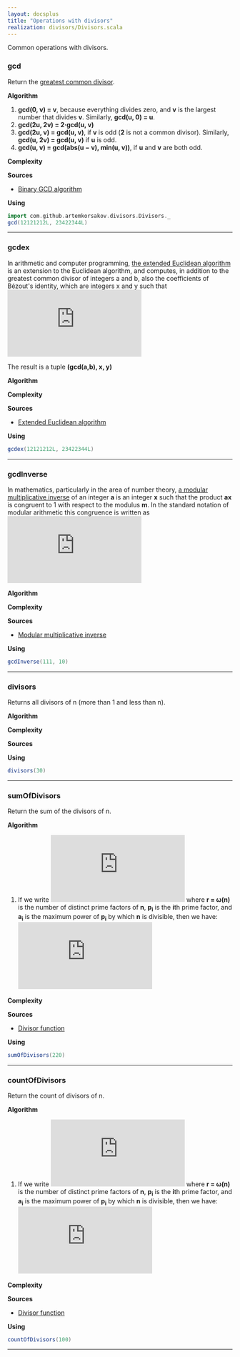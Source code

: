 ```yaml
---
layout: docsplus
title: "Operations with divisors"
realization: divisors/Divisors.scala
---
```


Common operations with divisors.

### gcd
Return the [greatest common divisor](https://en.wikipedia.org/wiki/Greatest_common_divisor).

**Algorithm**
1. **gcd(0, v) = v**, because everything divides zero, and **v** is the largest number that divides **v**. 
Similarly, **gcd(u, 0) = u**.
2. **gcd(2u, 2v) = 2·gcd(u, v)**
3. **gcd(2u, v) = gcd(u, v)**, if **v** is odd (**2** is not a common divisor). 
Similarly, **gcd(u, 2v) = gcd(u, v)** if **u** is odd.
4. **gcd(u, v) = gcd(abs(u − v), min(u, v))**, if **u** and **v** are both odd.

**Complexity** 
     
**Sources** 
- [Binary GCD algorithm](https://en.wikipedia.org/wiki/Binary_GCD_algorithm)

**Using**
```scala mdoc
import com.github.artemkorsakov.divisors.Divisors._
gcd(12121212L, 23422344L)
```

---

### gcdex
In arithmetic and computer programming, 
[the extended Euclidean algorithm](https://en.wikipedia.org/wiki/Extended_Euclidean_algorithm) is an extension 
to the Euclidean algorithm, and computes, in addition to the greatest common divisor of integers a and b, 
also the coefficients of Bézout's identity, which are integers x and y such that
![formula](http://latex.codecogs.com/svg.latex?ax&plus;by=%5Cgcd(a,b).)

The result is a tuple **(gcd(a,b), x, y)**

**Algorithm**

**Complexity** 
     
**Sources** 
- [Extended Euclidean algorithm](https://en.wikipedia.org/wiki/Extended_Euclidean_algorithm)

**Using**
```scala mdoc
gcdex(12121212L, 23422344L)
```

---

### gcdInverse
In mathematics, particularly in the area of number theory, 
[a modular multiplicative inverse](https://en.wikipedia.org/wiki/Modular_multiplicative_inverse) 
of an integer **a** is an integer **x** such that the product **ax** is congruent to 1 with respect to the modulus **m**.
In the standard notation of modular arithmetic this congruence is written as
![formula](http://latex.codecogs.com/svg.latex?ax%20%5Cequiv%201%20%5Cpmod%7Bm%7D)

**Algorithm**

**Complexity** 
     
**Sources** 
- [Modular multiplicative inverse](https://en.wikipedia.org/wiki/Modular_multiplicative_inverse)

**Using**
```scala mdoc
gcdInverse(111, 10)
```

---

### divisors
Returns all divisors of n (more than 1 and less than n).

**Algorithm**

**Complexity** 
     
**Sources** 

**Using**
```scala mdoc
divisors(30)
```

---

### sumOfDivisors
Return the sum of the divisors of n.

**Algorithm**
1. If we write 
![formula](http://latex.codecogs.com/svg.latex?n%20=%20%5Cprod_%7Bi=1%7D%5Er%20p_i%5E%7Ba_i%7D) 
where **r = ω(n)** is the number of distinct prime factors of **n**, **p<sub>i</sub>** is the **i**th prime factor, 
and **a<sub>i</sub>** is the maximum power of **p<sub>i</sub>** by which **n** is divisible, then we have:
![formula](http://latex.codecogs.com/svg.latex?%7B%5Cdisplaystyle%20%5Csigma%20_%7B1%7D(n)=%5Cprod%20_%7Bi=1%7D%5E%7Br%7D%7B%5Cfrac%20%7Bp_%7Bi%7D%5E%7B(a_%7Bi%7D&plus;1)%7D-1%7D%7Bp_%7Bi%7D-1%7D%7D.%7D)

**Complexity** 
     
**Sources** 
- [Divisor function](https://en.wikipedia.org/wiki/Divisor_function)

**Using**
```scala mdoc
sumOfDivisors(220)
```

---

### countOfDivisors
Return the count of divisors of n.

**Algorithm**
1. If we write 
![formula](http://latex.codecogs.com/svg.latex?n%20=%20%5Cprod_%7Bi=1%7D%5Er%20p_i%5E%7Ba_i%7D) 
where **r = ω(n)** is the number of distinct prime factors of **n**, **p<sub>i</sub>** is the **i**th prime factor, 
and **a<sub>i</sub>** is the maximum power of **p<sub>i</sub>** by which **n** is divisible, then we have:
![formula](http://latex.codecogs.com/svg.latex?%5Csigma_0(n)=%5Cprod_%7Bi=1%7D%5Er%20(a_i&plus;1)) 

**Complexity** 
     
**Sources** 
- [Divisor function](https://en.wikipedia.org/wiki/Divisor_function)

**Using**
```scala mdoc
countOfDivisors(100)
```

---
